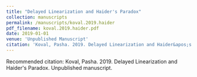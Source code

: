 ```yaml
---
title: "Delayed Linearization and Haider's Paradox"
collection: manuscripts
permalink: /manuscripts/koval.2019.haider
pdf_filename: koval.2019.haider.pdf
date: 2019-01-01
venue: 'Unpublished Manuscript'
citation: 'Koval, Pasha. 2019. Delayed Linearization and Haider&apos;s Paradox. Unpublished manuscript.'
---
```

Recommended citation: Koval, Pasha. 2019. Delayed Linearization and Haider's Paradox. Unpublished manuscript.